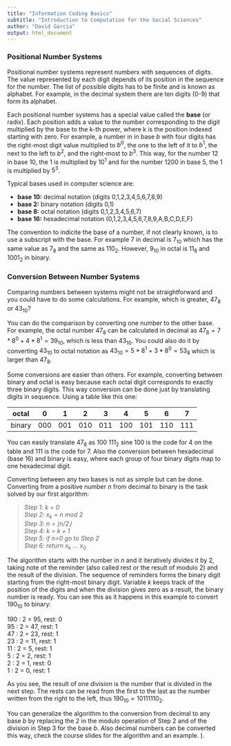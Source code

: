 ```yaml
---
title: "Information Coding Basics"
subtitle: "Introduction to Computation for the Social Sciences"
author: "David Garcia"
output: html_document
---
```



### Positional Number Systems

Positional number systems represent numbers with sequences of digits. The value represented by each digit depends of its position in the sequence for the number. The list of possible digits has to be finite and is known as alphabet. For example, in the decimal system there are ten digits (0-9) that form its alphabet.

Each positional number systems has a special value called the **base** (or radix). Each position adds a value to the number corresponding to the digit multiplied by the base to the k-th power, where k is the position indexed starting with zero. For example, a number in in base $b$ with four digits has the right-most digit value multiplied to $b^0$, the one to the left of it to $b^1$, the next to the left to $b^2$, and the right-most to $b^3$. This way, for the number $12$ in base 10, the $1$ is multiplied by $10^1$ and for the number $1200$ in base 5, the $1$ is multiplied by $5^3$.

Typical bases used in computer science are:

- **base 10:** decimal notation (digits 0,1,2,3,4,5,6,7,8,9)
- **base 2:** binary notation (digits 0,1)
- **base 8:** octal notation (digits 0,1,2,3,4,5,6,7)
- **base 16:** hexadecimal notation (0,1,2,3,4,5,6,7,8,9,A,B,C,D,E,F)

The convention to indicite the base of a number, if not clearly known, is to use a subscript with the base. For example $7$ in decimal is $7_{10}$ which has the same value as $7_8$ and the same as $110_2$. However, $9_{10}$ in octal is $11_{8}$ and $1001_2$ in binary.

### Conversion Between Number Systems

Comparing numbers between systems might not be straightforward and you could have to do some calculations. For example, which is greater, $47_8$ or $43_{10}$?

You can do the comparison by converting one number to the other base. For example, the octal number $47_8$ can be calculated in decimal as $47_8 = 7 * 8^0 + 4*8^1 = 39_{10}$, which is less than $43_{10}$. You could also do it by converting $43_{10}$ to octal notation as $43_{10}=5*8^1 + 3*8^0 = 53_8$ which is larger than $47_8$.

Some conversions are easier than others. For example, converting between binary and octal is easy because each octal digit corresponds to exactly three binary digits. This way conversion can be done just by translating digits in sequence. Using a table like this one:

octal | 0 | 1 | 2 | 3 | 4 | 5 | 6 | 7 |
--|--|--|--|--|--|--|--|--|
binary | 000 | 001 | 010 | 011 | 100 | 101 | 110 | 111 |

You can easily translate $47_8$ as $100$ $111_2$ sine $100$ is the code for $4$ on the table and $111$ is the code for $7$. Also the conversion between hexadecimal (base 16) and binary is easy, where each group of four binary digits map to one hexadecimal digit.

Converting between any two bases is not as simple but can be done. Converting from a positive number $n$ from decimal to binary is the task solved by our first algorithm:

> *Step 1: $k$ = 0*  
> *Step 2: $x_k$ = $n$ mod 2*  
> *Step 3: $n$ = ⌊$n$/2⌋*  
> *Step 4: $k$ = $k + 1$*  
> *Step 5: if $n$>0 go to Step 2*  
> *Step 6: return $x_k$ ... $x_0$*  

The algorithm starts with the number in $n$ and it iteratively divides it by 2, taking note of the reminder (also called rest or the result of modulo 2) and the result of the division. The sequence of reminders forms the binary digit starting from the right-most binary digit. Variable $k$ keeps track of the position of the digits and when the division gives zero as a result, the binary number is ready. You can see this as it happens in this example to convert $190_{10}$ to binary:

190 : 2 = 95, rest: 0  
95 : 2 = 47, rest: 1  
47 : 2 = 23, rest: 1  
23 : 2 = 11, rest: 1  
11 : 2 = 5, rest: 1  
5 : 2 = 2, rest: 1  
2 : 2 = 1, rest: 0  
1 : 2 = 0, rest: 1  

As you see, the result of one division is the number that is divided in the next step. The rests can be read from the first to the last as the number written from the right to the left, thus $190_{10} = 10111110_{2}$.

You can generalize the algorithm to the conversion from decimal to any base $b$ by replacing the 2 in the modulo operation of Step 2 and of the division in Step 3 for the base $b$. Also decimal numbers can be converted this way, check the course slides for the algorithm and an example.
).

